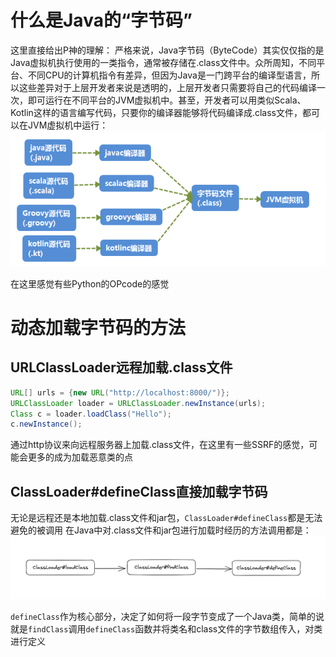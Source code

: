 # 什么是Java的“字节码”
这里直接给出P神的理解：
严格来说，Java字节码（ByteCode）其实仅仅指的是Java虚拟机执行使用的一类指令，通常被存储在.class文件中。众所周知，不同平台、不同CPU的计算机指令有差异，但因为Java是一门跨平台的编译型语言，所以这些差异对于上层开发者来说是透明的，上层开发者只需要将自己的代码编译一次，即可运行在不同平台的JVM虚拟机中。甚至，开发者可以用类似Scala、Kotlin这样的语言编写代码，只要你的编译器能够将代码编译成.class文件，都可以在JVM虚拟机中运行：
![](attachments/Pasted%20image%2020230228224229.png)

在这里感觉有些Python的OPcode的感觉

# 动态加载字节码的方法
## URLClassLoader远程加载.class文件
```java
URL[] urls = {new URL("http://localhost:8000/")};
URLClassLoader loader = URLClassLoader.newInstance(urls);
Class c = loader.loadClass("Hello");
c.newInstance();
```

通过http协议来向远程服务器上加载.class文件，在这里有一些SSRF的感觉，可能会更多的成为加载恶意类的点

## ClassLoader#defineClass直接加载字节码
无论是远程还是本地加载.class文件和jar包，`ClassLoader#defineClass`都是无法避免的被调用
在Java中对.class文件和jar包进行加载时经历的方法调用都是：
![](attachments/Pasted%20image%2020230228225905.png)

`defineClass`作为核心部分，决定了如何将一段字节变成了一个Java类，简单的说就是`findClass`调用`defineClass`函数并将类名和class文件的字节数组传入，对类进行定义